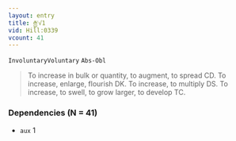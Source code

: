 ```yaml
---
layout: entry
title: རྒྱ་√1
vid: Hill:0339
vcount: 41
---
```

`InvoluntaryVoluntary` `Abs-Obl`
> To increase in bulk or quantity, to augment, to spread CD\.
 To increase, enlarge, flourish DK\.
 To increase, to multiply DS\.
 To increase, to swell, to grow larger, to develop TC\.

### Dependencies (N = 41)
* `aux` 1
